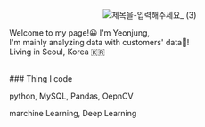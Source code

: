 

<div align="center">
   <img src="https://github.com/yeonjungk1m/yeonjungk1m/assets/162456922/880c5b06-9348-4454-935d-c587496fbac6" alt="제목을-입력해주세요_ (3)">
</div>


Welcome to my page!😀
I'm Yeonjung, 
<br/>I'm mainly analyzing data with customers' data👀!
<br/> Living in Seoul, Korea 🇰🇷

<br/>
### Thing I code 

python, MySQL, Pandas, OepnCV

marchine Learning, Deep Learning











<!--
**yeonjungk1m/yeonjungk1m** is a ✨ _special_ ✨ repository because its `README.md` (this file) appears on your GitHub profile.

Here are some ideas to get you started:

- 🔭 I’m currently working on ...
- 🌱 I’m currently learning ...
- 👯 I’m looking to collaborate on ...
- 🤔 I’m looking for help with ...
- 💬 Ask me about ...
- 📫 How to reach me: ...
- 😄 Pronouns: ...
- ⚡ Fun fact: ...
-->
